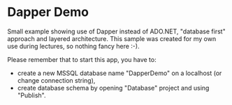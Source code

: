 # Dapper Demo

Small example showing use of Dapper instead of ADO.NET, "database first" approach and layered architecture. This sample was created for my own use during lectures, so nothing fancy here :-).

Please remember that to start this app, you have to:

- create a new MSSQL database name "DapperDemo" on a localhost (or change connection string),
- create database schema by opening "Database" project and using "Publish".
